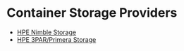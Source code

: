 # Container Storage Providers

* [HPE Nimble Storage](hpe_nimble_storage/index.md)
* [HPE 3PAR/Primera Storage](hpe_3par_primera_storage/index.md)
